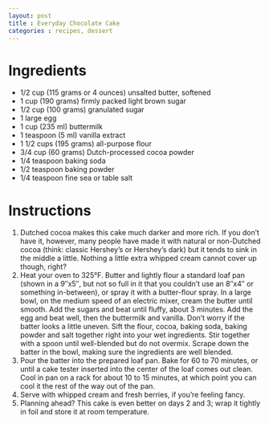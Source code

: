 ```yaml
---
layout: post
title : Everyday Chocolate Cake
categories : recipes, dessert
---
```


# Ingredients

* 1/2 cup (115 grams or 4 ounces) unsalted butter, softened
* 1 cup (190 grams) firmly packed light brown sugar
* 1/2 cup (100 grams) granulated sugar
* 1 large egg
* 1 cup (235 ml) buttermilk
* 1 teaspoon (5 ml) vanilla extract
* 1 1/2 cups (195 grams) all-purpose flour
* 3/4 cup (60 grams) Dutch-processed cocoa powder
* 1/4 teaspoon baking soda
* 1/2 teaspoon baking powder
* 1/4 teaspoon fine sea or table salt

# Instructions

1. Dutched cocoa makes this cake much darker and more rich. If you don’t have it, however, many people have made it with natural or non-Dutched cocoa (think: classic Hershey’s or Hershey’s dark) but it tends to sink in the middle a little. Nothing a little extra whipped cream cannot cover up though, right?
2. Heat your oven to 325°F. Butter and lightly flour a standard loaf pan (shown in a 9″x5″, but not so full in it that you couldn’t use an 8″x4″ or something in-between), or spray it with a butter-flour spray. In a large bowl, on the medium speed of an electric mixer, cream the butter until smooth. Add the sugars and beat until fluffy, about 3 minutes. Add the egg and beat well, then the buttermilk and vanilla. Don’t worry if the batter looks a little uneven. Sift the flour, cocoa, baking soda, baking powder and salt together right into your wet ingredients. Stir together with a spoon until well-blended but do not overmix. Scrape down the batter in the bowl, making sure the ingredients are well blended.
3. Pour the batter into the prepared loaf pan. Bake for 60 to 70 minutes, or until a cake tester inserted into the center of the loaf comes out clean. Cool in pan on a rack for about 10 to 15 minutes, at which point you can cool it the rest of the way out of the pan.
4. Serve with whipped cream and fresh berries, if you’re feeling fancy.
5. Planning ahead? This cake is even better on days 2 and 3; wrap it tightly in foil and store it at room temperature.